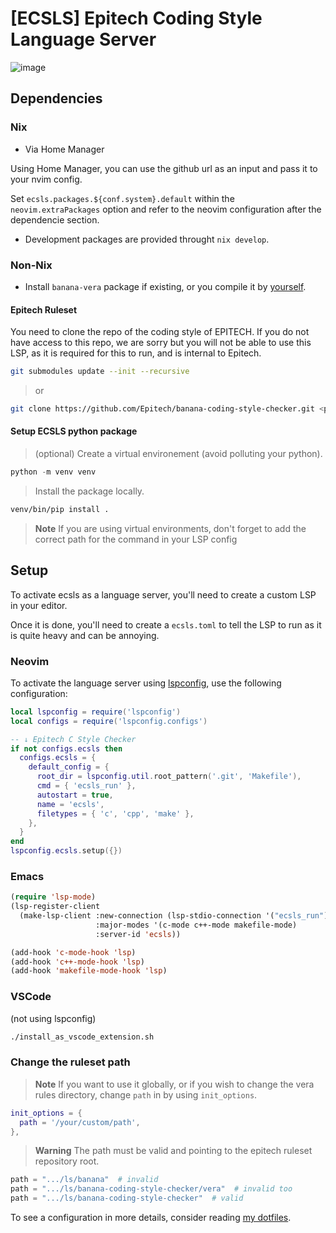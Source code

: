 # [ECSLS] Epitech Coding Style Language Server

![image](https://github.com/Sigmapitech-meta/ecsls/assets/53050011/87543f76-5eb2-4a58-a685-37592aae38bf)

## Dependencies

### Nix

- Via Home Manager

Using Home Manager, you can use the github url as an input and pass it to your
nvim config.

Set `ecsls.packages.${conf.system}.default` within the `neovim.extraPackages`
option and refer to the neovim configuration after the dependencie section.

- Development packages are provided throught `nix develop`.

### Non-Nix

- Install `banana-vera` package if existing, or you compile it by
[yourself](https://gist.github.com/Sigmanificient/6ef147920ad057ef6bcd9b057f81d83d).

#### Epitech Ruleset

You need to clone the repo of the coding style of EPITECH. If you do not have
access to this repo, we are sorry but you will not be able to use this LSP, as
it is required for this to run, and is internal to Epitech.

```bash
git submodules update --init --recursive
```

> or
```bash
git clone https://github.com/Epitech/banana-coding-style-checker.git <path>
```

#### Setup ECSLS python package

> (optional) Create a virtual environement (avoid polluting your python).
```py
python -m venv venv
```

> Install the package locally.
```bash
venv/bin/pip install .
```

> **Note**
> If you are using virtual environments, don't forget to add the correct path
> for the command in your LSP config


## Setup

To activate ecsls as a language server, you'll need to create a custom LSP in
your editor.

Once it is done, you'll need to create a `ecsls.toml` to tell the LSP to run
as it is quite heavy and can be annoying.

### Neovim

To activate the language server using
[lspconfig](https://github.com/neovim/nvim-lspconfig), use the following
configuration:

```lua
local lspconfig = require('lspconfig')
local configs = require('lspconfig.configs')

-- ↓ Epitech C Style Checker
if not configs.ecsls then
  configs.ecsls = {
    default_config = {
      root_dir = lspconfig.util.root_pattern('.git', 'Makefile'),
      cmd = { 'ecsls_run' },
      autostart = true,
      name = 'ecsls',
      filetypes = { 'c', 'cpp', 'make' },
    },
  }
end
lspconfig.ecsls.setup({})
```

### Emacs

```lisp
(require 'lsp-mode)
(lsp-register-client
  (make-lsp-client :new-connection (lsp-stdio-connection '("ecsls_run"))
                   :major-modes '(c-mode c++-mode makefile-mode)
                   :server-id 'ecsls))

(add-hook 'c-mode-hook 'lsp)
(add-hook 'c++-mode-hook 'lsp)
(add-hook 'makefile-mode-hook 'lsp)
```

### VSCode

(not using lspconfig)

```sh
./install_as_vscode_extension.sh
```

### Change the ruleset path

> **Note**
> If you want to use it globally, or if you wish to change the vera rules
> directory, change `path` in by using `init_options`.

```lua
init_options = {
  path = '/your/custom/path',
},
```

> **Warning**
> The path must be valid and pointing to the epitech ruleset repository root.

```py
path = ".../ls/banana"  # invalid
path = ".../ls/banana-coding-style-checker/vera"  # invalid too
path = ".../ls/banana-coding-style-checker"  # valid
```

To see a configuration in more details, consider reading
[my dotfiles](https://github.com/Sigmanificient/dotfiles/blob/master/home/nvim/default.nix).
